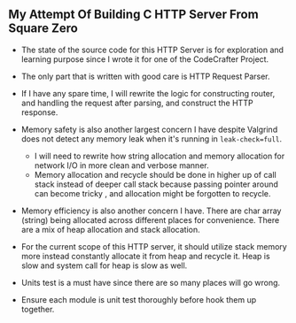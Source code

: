 ## My Attempt Of Building C HTTP Server From Square Zero

- The state of the source code for this HTTP Server is for exploration and 
learning purpose since I wrote it for one of the CodeCrafter Project.

- The only part that is written with good care is HTTP Request Parser.

- If I have any spare time, I will rewrite the logic for constructing router, 
and handling the request after parsing, and construct the HTTP response.

- Memory safety is also another largest concern I have despite Valgrind does not 
detect any memory leak when it's running in `leak-check=full`.
    - I will need to rewrite how string allocation and memory allocation for 
    network I/O in more clean and verbose manner.
    - Memory allocation and recycle should be done in higher up of call stack 
    instead of deeper call stack because passing pointer around can become tricky
    , and allocation might be forgotten to recycle.

- Memory efficiency is also another concern I have. There are char array (string)
being allocated across different places for convenience. There are a mix of 
heap allocation and stack allocation.

- For the current scope of this HTTP server, it should utilize stack memory more 
instead constantly allocate it from heap and recycle it. Heap is slow and system 
call for heap is slow as well.

- Units test is a must have since there are so many places will go wrong.

- Ensure each module is unit test thoroughly before hook them up together.
